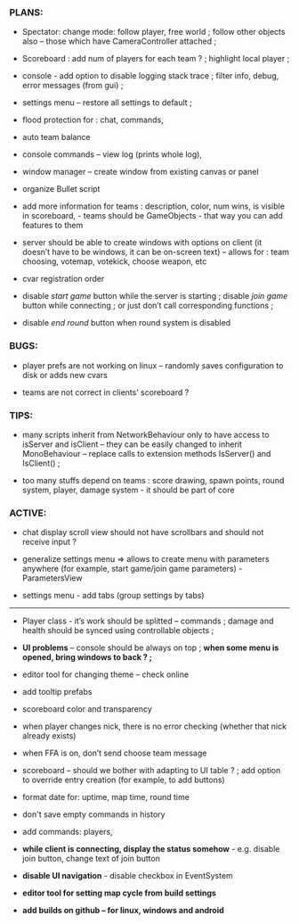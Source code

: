 
### PLANS:

- Spectator: change mode: follow player, free world ; follow other objects also – those which have CameraController attached ;

- Scoreboard : add num of players for each team ? ; highlight local player ;

- console - add option to disable logging stack trace ; filter info, debug, error messages (from gui) ;

- settings menu – restore all settings to default ; 

- flood protection for : chat, commands, 

- auto team balance

- console commands – view log (prints whole log), 

- window manager – create window from existing canvas or panel

- organize Bullet script

- add more information for teams : description, color, num wins, is visible in scoreboard, - teams should be GameObjects - that way you can add features to them

- server should be able to create windows with options on client (it doesn’t have to be windows, it can be on-screen text) – allows for : team choosing, votemap, votekick, choose weapon, etc

- cvar registration order

- disable *start game* button while the server is starting ; disable *join game* button while connecting ; or just don’t call corresponding functions ;

- disable *end round* button when round system is disabled


### BUGS:

- player prefs are not working on linux – randomly saves configuration to disk or adds new cvars

- teams are not correct in clients’ scoreboard ?


### TIPS:

- many scripts inherit from NetworkBehaviour only to have access to isServer and isClient – they can be easily changed to inherit MonoBehaviour – replace calls to extension methods IsServer() and IsClient() ;

- too many stuffs depend on teams : score drawing, spawn points, round system, player, damage system - it should be part of core


### ACTIVE:

- chat display scroll view should not have scrollbars and should not receive input ?

- generalize settings menu => allows to create menu with parameters anywhere (for example, start game/join game parameters) - ParametersView

- settings menu - add tabs (group settings by tabs)

***

- Player class - it’s work should be splitted – commands ; damage and health should be synced using controllable objects ;

- **UI problems** – console should be always on top ; **when some menu is opened, bring windows to back ? ;**

- editor tool for changing theme – check online

- add tooltip prefabs

- scoreboard color and transparency

- when player changes nick, there is no error checking (whether that nick already exists)

- when FFA is on, don’t send choose team message

- scoreboard – should we bother with adapting to UI table ? ; add option to override entry creation (for example, to add buttons)

- format date for: uptime, map time, round time

- don't save empty commands in history

- add commands: players, 

- **while client is connecting, display the status somehow** - e.g. disable join button, change text of join button

- **disable UI navigation** - disable checkbox in EventSystem

- **editor tool for setting map cycle from build settings**

- **add builds on github – for linux, windows and android**






